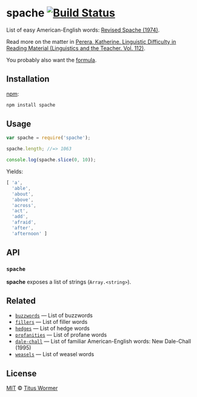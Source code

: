 # spache [![Build Status][travis-badge]][travis]

List of easy American-English words: [Revised Spache (1974)][wiki].

Read more on the matter in [Perera, Katherine.  Linguistic Difficulty
in Reading Material (Linguistics and the Teacher.  Vol.  112)][book].

You probably also want the [formula][].

## Installation

[npm][]:

```bash
npm install spache
```

## Usage

```js
var spache = require('spache');

spache.length; //=> 1063

console.log(spache.slice(0, 10));
```

Yields:

```js
[ 'a',
  'able',
  'about',
  'above',
  'across',
  'act',
  'add',
  'afraid',
  'after',
  'afternoon' ]
```

## API

### `spache`

**spache** exposes a list of strings (`Array.<string>`).

## Related

*   [`buzzwords`](https://github.com/words/buzzwords)
    — List of buzzwords
*   [`fillers`](https://github.com/words/fillers)
    — List of filler words
*   [`hedges`](https://github.com/words/hedges)
    — List of hedge words
*   [`profanities`](https://github.com/words/profanities)
    — List of profane words
*   [`dale-chall`](https://github.com/words/dale-chall)
    — List of familiar American-English words: New Dale-Chall (1995)
*   [`weasels`](https://github.com/words/weasels)
    — List of weasel words

## License

[MIT][license] © [Titus Wormer][author]

<!-- Definitions -->

[travis-badge]: https://img.shields.io/travis/words/spache.svg

[travis]: https://travis-ci.org/words/spache

[npm]: https://docs.npmjs.com/cli/install

[license]: license

[author]: http://wooorm.com

[wiki]: https://en.wikipedia.org/wiki/Spache_readability_formula

[book]: http://books.google.com/books?id=oNXFQ9Gn6XIC&pg=PA106&lpg=PA106

[formula]: https://github.com/words/spache-formula
